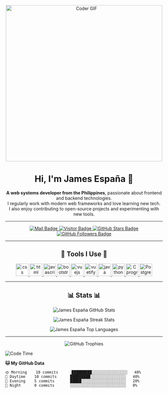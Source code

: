 <div align="center">
  <img src="https://media.giphy.com/media/gG6OcTSRWaSis/giphy.gif" alt="Coder GIF" width="500">
</div>

<h1 align="center">Hi, I'm James España 👋</h1>

<p align="center">
  <b>A web systems developer from the Philippines</b>, passionate about frontend and backend technologies.
  <br>
  I regularly work with modern web frameworks and love learning new tech.
  <br>
  I also enjoy contributing to open-source projects and experimenting with new tools.
</p>

---

<div align="center">
  <a href="mailto:jamesespana308@gmail.com">
    <img src="https://img.shields.io/badge/-gmail-c14438?style=flat&logo=Gmail&logoColor=white" alt="Mail Badge">
  </a>
  <a href="https://visitor-badge.laobi.icu/badge?page_id=cxyfreedom.cxyfreedom">
    <img src="https://visitor-badge.laobi.icu/badge?page_id=cxyfreedom.cxyfreedom" alt="Visitor Badge">
  </a>
  <a href="https://github-readme-stats.vercel.app/api?username=jmsespana&hide_title=false&hide_border=true&show_icons=true&include_all_commits=true&line_height=20&bg_color=0,EC6C6C,FFD479,FFFC79,73FA79&theme=graywhite&locale=en">
    <img src="https://img.shields.io/github/stars/cxyfreedom?color=fefb7b&logo=Undertale" alt="GitHub Stars Badge">
  </a>
  <a href="https://github.com/jamesespana?tab=followers">
    <img src="https://img.shields.io/github/followers/cxyfreedom?color=27da6b&logo=Handshake" alt="GitHub Followers Badge">
  </a>
</div>

---

<h2 align="center">🚀 Tools I Use 🚀</h2>

<div align="center">
  <a href="https://www.w3.org/Style/CSS/Overview.en.html" target="_blank"> 
    <img src="https://cdn.jsdelivr.net/gh/devicons/devicon/icons/css3/css3-original-wordmark.svg" alt="css" width="40" height="40"/> 
  </a> 
  <a href="https://developer.mozilla.org/en-US/docs/Web/HTML" target="_blank"> 
    <img src="https://cdn.jsdelivr.net/gh/devicons/devicon/icons/html5/html5-original-wordmark.svg" alt="html" width="40" height="40"/> 
  </a> 
  <a href="https://developer.mozilla.org/en-US/docs/Web/JavaScript" target="_blank"> 
    <img src="https://cdn.jsdelivr.net/gh/devicons/devicon/icons/javascript/javascript-original.svg" alt="javascript" width="40" height="40"/> 
  </a> 
  <a href="https://getbootstrap.com/" target="_blank"> 
    <img src="https://cdn.jsdelivr.net/gh/devicons/devicon/icons/bootstrap/bootstrap-plain.svg" alt="bootstrap" width="40" height="40"/> 
  </a> 
  <a href="https://vuejs.org/" target="_blank"> 
    <img src="https://cdn.jsdelivr.net/gh/devicons/devicon/icons/vuejs/vuejs-original.svg" alt="vuejs" width="40" height="40"/> 
  </a> 
  <a href="https://vuetifyjs.com/en/" target="_blank"> 
    <img src="https://cdn.jsdelivr.net/gh/devicons/devicon/icons/vuetify/vuetify-original.svg" alt="vuetify" width="40" height="40"/> 
  </a> 
  <a href="https://www.java.com/" target="_blank"> 
    <img src="https://cdn.jsdelivr.net/gh/devicons/devicon/icons/java/java-original-wordmark.svg" alt="java" width="40" height="40"/> 
  </a>
  <a href="https://www.python.org/" target="_blank"> 
    <img src="https://cdn.jsdelivr.net/gh/devicons/devicon/icons/python/python-original.svg" alt="python" width="40" height="40"/> 
  </a> 
  <a href="https://www.iso.org/standard/74528.html" target="_blank"> 
    <img src="https://cdn.jsdelivr.net/gh/devicons/devicon/icons/c/c-original.svg" alt="C programming" width="40" height="40"/> 
  </a>
  <a href="https://www.postgresql.org/" target="_blank">
    <img src="https://cdn.jsdelivr.net/gh/devicons/devicon/icons/postgresql/postgresql-original.svg" alt="PostgreSQL" width="40" height="40"/>
  </a>
</div>

---

<h2 align="center">📊 Stats 📊</h2>

<p align="center">
  <img src="https://github-readme-stats.vercel.app/api?username=jmsespana&theme=material-palenight&hide_border=false&include_all_commits=false&count_private=false" alt="James España GitHub Stats" />
</p>
<p align="center">
  <img src="https://github-readme-streak-stats.herokuapp.com/?user=jmsespana&theme=material-palenight&hide_border=false" alt="James España Streak Stats" />
</p>
<p align="center">
  <img src="https://github-readme-stats.vercel.app/api/top-langs/?username=jmsespana&theme=material-palenight&hide_border=false&include_all_commits=false&count_private=false&layout=compact" alt="James España Top Languages" />
</p>

---

<div align="center">
  <img src="https://github-profile-trophy.vercel.app/?username=jmsespana&theme=dracula&no-frame=false&no-bg=false&margin-w=4" alt="GitHub Trophies">
</div>

<!--START_SECTION:waka-->
![Code Time](http://img.shields.io/badge/Code%20Time-4%2C458%20hrs%2034%20mins-blue)

**🐱 My GitHub Data** 

```text
🌞 Morning    10 commits      █████████░░░░░░░░░░░░░░░░   40% 
🌆 Daytime    10 commits      █████████░░░░░░░░░░░░░░░░   40% 
🌃 Evening    5 commits       █████░░░░░░░░░░░░░░░░░░░░   20% 
🌙 Night      0 commits       ░░░░░░░░░░░░░░░░░░░░░░░░░   0%
